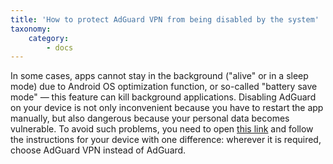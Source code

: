 ```yaml
---
title: 'How to protect AdGuard VPN from being disabled by the system'
taxonomy:
    category:
        - docs
---
```


In some cases, apps cannot stay in the background ("alive" or in a sleep mode) due to Android OS optimization function, or so-called "battery save mode" — this feature can kill background applications.
Disabling AdGuard on your device is not only inconvenient because you have to restart the app manually, but also dangerous because your personal data becomes vulnerable. To avoid such problems, you need to open [this link](https://kb.adguard.com/ru/android/solving-problems/background-work) and follow the instructions for your device with one difference: wherever it is required, choose AdGuard VPN instead of AdGuard. 